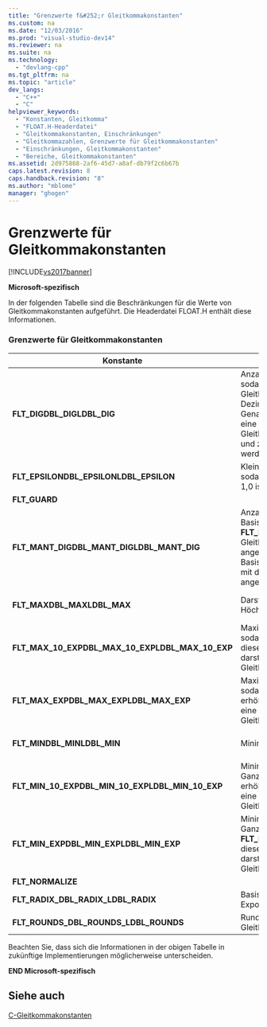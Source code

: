 ```yaml
---
title: "Grenzwerte f&#252;r Gleitkommakonstanten"
ms.custom: na
ms.date: "12/03/2016"
ms.prod: "visual-studio-dev14"
ms.reviewer: na
ms.suite: na
ms.technology: 
  - "devlang-cpp"
ms.tgt_pltfrm: na
ms.topic: "article"
dev_langs: 
  - "C++"
  - "C"
helpviewer_keywords: 
  - "Konstanten, Gleitkomma"
  - "FLOAT.H-Headerdatei"
  - "Gleitkommakonstanten, Einschränkungen"
  - "Gleitkommazahlen, Grenzwerte für Gleitkommakonstanten"
  - "Einschränkungen, Gleitkommakonstanten"
  - "Bereiche, Gleitkommakonstanten"
ms.assetid: 2d975868-2af6-45d7-a8af-db79f2c6b67b
caps.latest.revision: 8
caps.handback.revision: "8"
ms.author: "mblome"
manager: "ghogen"
---
```

# Grenzwerte f&#252;r Gleitkommakonstanten
[!INCLUDE[vs2017banner](../assembler/inline/includes/vs2017banner.md)]

**Microsoft\-spezifisch**  
  
 In der folgenden Tabelle sind die Beschränkungen für die Werte von Gleitkommakonstanten aufgeführt.  Die Headerdatei FLOAT.H enthält diese Informationen.  
  
### Grenzwerte für Gleitkommakonstanten  
  
|Konstante|Bedeutung|Wert|  
|---------------|---------------|----------|  
|**FLT\_DIGDBL\_DIGLDBL\_DIG**|Anzahl von Ziffern, *q*, sodass eine Gleitkommazahl mit *q* Dezimalstellen ohne Genauigkeitsverlust auf eine Gleitkommadarstellung und zurück gerundet werden kann.|6 15 15|  
|**FLT\_EPSILONDBL\_EPSILONLDBL\_EPSILON**|Kleinste positive Zahl *x*, sodass *x* \+ 1,0 ungleich 1,0 ist.|1.192092896e–07F 2.2204460492503131e–016 2.2204460492503131e–016|  
|**FLT\_GUARD**||0|  
|**FLT\_MANT\_DIGDBL\_MANT\_DIGLDBL\_MANT\_DIG**|Anzahl von Ziffern in der Basis, die von **FLT\_RADIX** im Gleitkommasignifikanden angegeben wird.  Die Basis ist 2, daher werden mit diesen Werten Bits angegeben.|24 53 53|  
|**FLT\_MAXDBL\_MAXLDBL\_MAX**|Darstellbare Höchstgleitkommazahl.|3.402823466e\+38F 1.7976931348623158e\+308 1.7976931348623158e\+308|  
|**FLT\_MAX\_10\_EXPDBL\_MAX\_10\_EXPLDBL\_MAX\_10\_EXP**|Maximale ganze Zahl, sodass 10 erhöht auf diese Zahl eine darstellbare Gleitkommazahl ist.|38 308 308|  
|**FLT\_MAX\_EXPDBL\_MAX\_EXPLDBL\_MAX\_EXP**|Maximale ganze Zahl, sodass **FLT\_RADIX** erhöht auf diese Zahl eine darstellbare Gleitkommazahl ist.|128 1024 1024|  
|**FLT\_MINDBL\_MINLDBL\_MIN**|Minimaler positiver Wert.|1.175494351e–38F 2.2250738585072014e–308 2.2250738585072014e–308|  
|**FLT\_MIN\_10\_EXPDBL\_MIN\_10\_EXPLDBL\_MIN\_10\_EXP**|Minimale negative Ganzzahl, sodass 10 erhöht auf diese Zahl eine darstellbare Gleitkommazahl ist.|–37<br /><br /> –307<br /><br /> –307|  
|**FLT\_MIN\_EXPDBL\_MIN\_EXPLDBL\_MIN\_EXP**|Minimale negative Ganzzahl, sodass **FLT\_RADIX** erhöht auf diese Zahl eine darstellbare Gleitkommazahl ist.|–125<br /><br /> –1021<br /><br /> –1021|  
|**FLT\_NORMALIZE**||0|  
|**FLT\_RADIX\_DBL\_RADIX\_LDBL\_RADIX**|Basis der Exponentendarstellung.|2 2 2|  
|**FLT\_ROUNDS\_DBL\_ROUNDS\_LDBL\_ROUNDS**|Rundungsverhalten für Gleitkommaaddition.|1 \(Nähe\) 1 \(Nähe\) 1 \(Nähe\)|  
  
 Beachten Sie, dass sich die Informationen in der obigen Tabelle in zukünftige Implementierungen möglicherweise unterscheiden.  
  
 **END Microsoft\-spezifisch**  
  
## Siehe auch  
 [C\-Gleitkommakonstanten](../c-language/c-floating-point-constants.md)